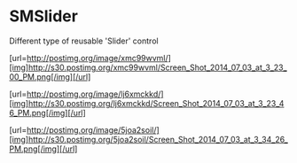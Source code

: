 SMSlider
========

Different type of reusable 'Slider' control

[url=http://postimg.org/image/xmc99wvml/][img]http://s30.postimg.org/xmc99wvml/Screen_Shot_2014_07_03_at_3_23_00_PM.png[/img][/url]

[url=http://postimg.org/image/lj6xmckkd/][img]http://s30.postimg.org/lj6xmckkd/Screen_Shot_2014_07_03_at_3_23_46_PM.png[/img][/url]

[url=http://postimg.org/image/5joa2soil/][img]http://s30.postimg.org/5joa2soil/Screen_Shot_2014_07_03_at_3_34_26_PM.png[/img][/url]